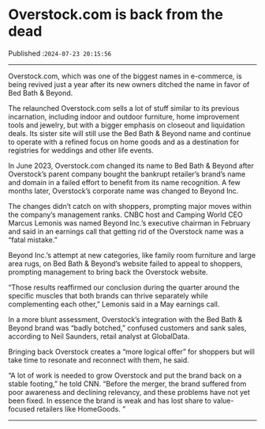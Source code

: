 # Overstock.com is back from the dead

Published :`2024-07-23 20:15:56`

---

Overstock.com, which was one of the biggest names in e-commerce, is being revived just a year after its new owners ditched the name in favor of Bed Bath & Beyond.

The relaunched Overstock.com sells a lot of stuff similar to its previous incarnation, including indoor and outdoor furniture, home improvement tools and jewelry, but with a bigger emphasis on closeout and liquidation deals. Its sister site will still use the Bed Bath & Beyond name and continue to operate with a refined focus on home goods and as a destination for registries for weddings and other life events.

In June 2023, Overstock.com changed its name to Bed Bath & Beyond after Overstock’s parent company bought the bankrupt retailer’s brand’s name and domain in a failed effort to benefit from its name recognition. A few months later, Overstock’s corporate name was changed to Beyond Inc.

The changes didn’t catch on with shoppers, prompting major moves within the company’s management ranks. CNBC host and Camping World CEO Marcus Lemonis was named Beyond Inc.’s executive chairman in February and said in an earnings call that getting rid of the Overstock name was a “fatal mistake.”

Beyond Inc.’s attempt at new categories, like family room furniture and large area rugs, on Bed Bath & Beyond’s website failed to appeal to shoppers, prompting management to bring back the Overstock website.

“Those results reaffirmed our conclusion during the quarter around the specific muscles that both brands can thrive separately while complementing each other,” Lemonis said in a May earnings call.

In a more blunt assessment, Overstock’s integration with the Bed Bath & Beyond brand was “badly botched,” confused customers and sank sales, according to Neil Saunders, retail analyst at GlobalData.

Bringing back Overstock creates a “more logical offer” for shoppers but will take time to resonate and reconnect with them, he said.

“A lot of work is needed to grow Overstock and put the brand back on a stable footing,” he told CNN. “Before the merger, the brand suffered from poor awareness and declining relevancy, and these problems have not yet been fixed. In essence the brand is weak and has lost share to value-focused retailers like HomeGoods. ”

---

